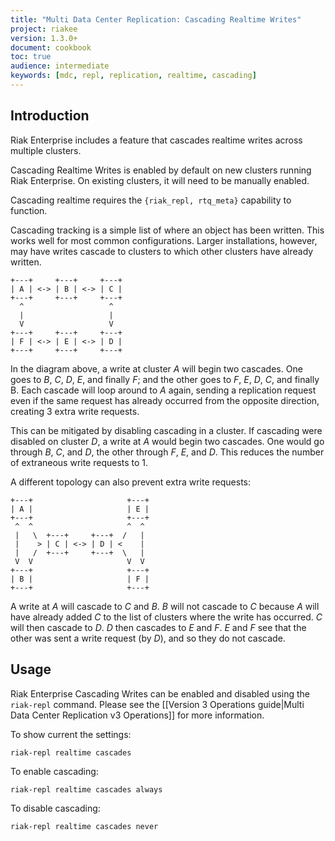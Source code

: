 ```yaml
---
title: "Multi Data Center Replication: Cascading Realtime Writes"
project: riakee
version: 1.3.0+
document: cookbook
toc: true
audience: intermediate
keywords: [mdc, repl, replication, realtime, cascading]
---
```


## Introduction

Riak Enterprise includes a feature that cascades realtime writes across multiple clusters.

Cascading Realtime Writes is enabled by default on new clusters running Riak Enterprise. On existing clusters, it will need to be manually enabled.

Cascading realtime requires the `{riak_repl, rtq_meta}` capability to function.

<div class="note">Cascading tracking is a simple list of where an object has been written. This works well for most common configurations. Larger installations, however, may have writes cascade to clusters to which other clusters have already written.
</div>


```
+---+     +---+     +---+
| A | <-> | B | <-> | C |
+---+     +---+     +---+
  ^                   ^
  |                   |
  V                   V
+---+     +---+     +---+
| F | <-> | E | <-> | D |
+---+     +---+     +---+
```

In the diagram above, a write at cluster _A_ will begin two cascades. One goes to _B_, _C_, _D_, _E_, and finally _F_; and the other goes to _F_, _E_, _D_, _C_, and finally B. Each cascade will loop around to _A_ again, sending a replication request even if the same request has already occurred from the opposite direction, creating 3 extra write requests.

This can be mitigated by disabling cascading in a cluster. If cascading were disabled on cluster _D_, a write at _A_ would begin two cascades. One would go through _B_, _C_, and _D_, the other through _F_, _E_, and _D_. This reduces the number of extraneous write requests to 1.

A different topology can also prevent extra write requests:

```
+---+                     +---+
| A |                     | E |
+---+                     +---+
 ^  ^                     ^  ^
 |   \  +---+     +---+  /   |
 |    > | C | <-> | D | <    |
 |   /  +---+     +---+  \   |
 V  V                     V  V
+---+                     +---+
| B |                     | F |
+---+                     +---+
```

A write at _A_ will cascade to _C_ and _B_. _B_ will not cascade to _C_ because _A_ will have already added _C_ to the list of clusters where the write has occurred. _C_ will then cascade to _D_. _D_ then cascades to _E_ and _F_. _E_ and _F_ see that the other was sent a write request (by _D_), and so they do not cascade.

## Usage

Riak Enterprise Cascading Writes can be enabled and disabled using the `riak-repl` command. Please see the [[Version 3 Operations guide|Multi Data Center Replication v3 Operations]] for more information.

To show current the settings:

`riak-repl realtime cascades`

To enable cascading:

`riak-repl realtime cascades always`

To disable cascading:

`riak-repl realtime cascades never`
